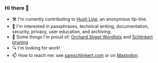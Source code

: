 ### Hi there 👋

<!--
**sts10/sts10** is a ✨ _special_ ✨ repository because its `README.md` (this file) appears on your GitHub profile.

Here are some ideas to get you started:
-->

- 🛠️  I'm currently contributing to [Hush Line](https://hushline.app/), an anonymous tip-line.
- 📒 I'm interested in passphrases, technical writing, documentation, security, privacy, user education, and archiving.
- 💪 Some things I'm proud of: [Orchard Street Wordlists](https://github.com/sts10/orchard-street-wordlists) and [Schlinkert pruning](https://sts10.github.io/2022/08/12/efficiently-pruning-until-uniquely-decodable.html)
- 🔍 I'm looking for work!
- 📫 How to reach me: see [samschlinkert.com](https://www.samschlinkert.com/#contact) or on <a rel="me" href="https://hachyderm.io/@schlink">Mastodon</a>.
